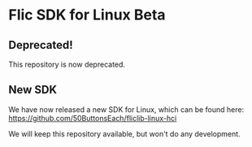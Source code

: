 # Flic SDK for Linux Beta

## Deprecated!

This repository is now deprecated.

## New SDK

We have now released a new SDK for Linux, which can be found here: https://github.com/50ButtonsEach/fliclib-linux-hci

We will keep this repository available, but won't do any development.

